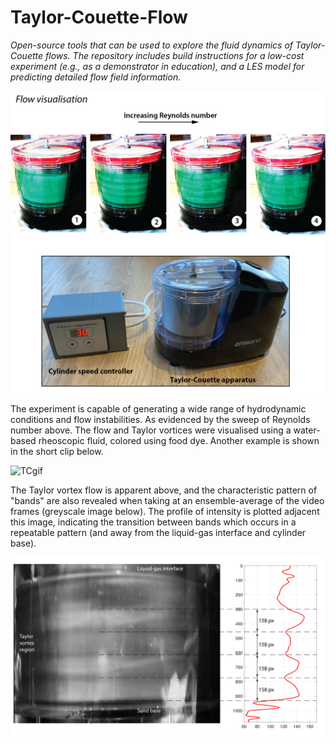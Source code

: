 # Taylor-Couette-Flow

_Open-source tools that can be used to explore the fluid dynamics of Taylor-Couette flows. The repository includes build instructions for a low-cost experiment (e.g., as a demonstrator in education), and a LES model for predicting detailed flow field information._ 

![TCdevice](./Experimental-model/Images/taylor-couette-flow-device.png)

The experiment is capable of generating a wide range of hydrodynamic conditions and flow instabilities. As evidenced by the sweep of Reynolds number above. The flow and Taylor vortices were visualised using a water-based rheoscopic fluid, colored using food dye. Another example is shown in the short clip below.  

![TCgif](./Experimental-model/Images/TCflow.gif)

The Taylor vortex flow is apparent above, and the characteristic pattern of "bands" are also revealed when taking at an ensemble-average of the video frames (greyscale image below). The profile of intensity is plotted adjacent this image, indicating the transition between bands which occurs in a repeatable pattern (and away from the liquid-gas interface and cylinder base).  

![TCprofile](./Experimental-model/Images/taylor-couette-profile.png)
